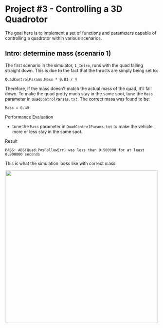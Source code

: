 # Project #3 - Controlling a 3D Quadrotor

The goal here is to implement a set of functions and parameters capable of controlling a quadrotor within various scenarios.

## Intro: determine mass (scenario 1) ##

The first scenario in the simulator, `1_Intro`, runs with the quad falling straight down.  This is due to the fact that the thrusts are simply being set to:

```
QuadControlParams.Mass * 9.81 / 4
```

Therefore, if the mass doesn't match the actual mass of the quad, it'll fall down.  To make the quad pretty much stay in the same spot, tune the `Mass` parameter in `QuadControlParams.txt`.  The correct mass was found to be:

```$xslt
Mass = 0.49
```

Performance Evaluation
 - tune the `Mass` parameter in `QuadControlParams.txt` to make the vehicle more or less stay in the same spot.

Result
```$xslt
PASS: ABS(Quad.PosFollowErr) was less than 0.500000 for at least 0.800000 seconds
```

This is what the simulation looks like with correct mass:

<p align="center">
<img src="animations/scenario1.gif" width="500"/>
</p>

